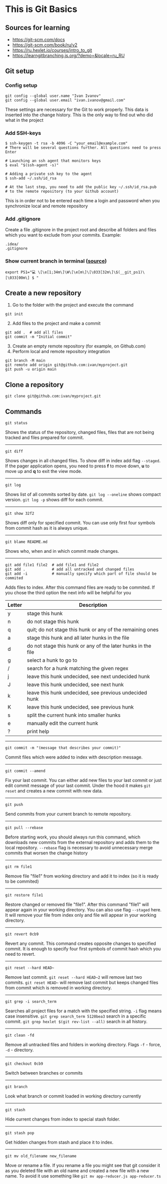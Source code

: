 # This is Git Basics

## Sources for learning
* https://git-scm.com/docs
* https://git-scm.com/book/ru/v2
* https://ru.hexlet.io/courses/intro_to_git
* https://learngitbranching.js.org/?demo=&locale=ru_RU


## Git setup

### Config setup
```
git config --global user.name "Ivan Ivanov"
git config --global user.email "ivan.ivanov@gmail.com"
```
These settings are necessary for the Git to work properly. This data is inserted into the change history. This is the only way to find out who did what in the project


### Add SSH-keys
```
$ ssh-keygen -t rsa -b 4096 -C "your_email@example.com"
# There will be several questions further. All questions need to press Enter

# Launching an ssh agent that monitors keys
$ eval "$(ssh-agent -s)"

# Adding a private ssh key to the agent
$ ssh-add ~/.ssh/id_rsa

# At the last step, you need to add the public key ~/.ssh/id_rsa.pub
# to the remote repository (to your Github account)
```
This is in order not to be entered each time a login and password when you synchronize local and remote repository

### Add .gitignore
Create a file .gitignore in the project root and describe all folders and files which you want to exclude from your commits.
Example:
```
.idea/
.gitignore
```

### Show current branch in terminal ([source](https://ru.hexlet.io/blog/posts/kak-prisoedinitsya-k-rabote-nad-opensorsom-chto-takoe-ps1-i-drugie-voprosy-otvechaet-razrabotchik-heksleta-andrey-moshkov))
```
export PS1="💻 \[\e[1;34m\]\W\[\e[m\]\[\033[32m\]\$(__git_ps1)\[\033[00m\] $ "
```


## Create a new repository

1. Go to the folder with the project and execute the command
```
git init
```
2. Add files to the project and make a commit
```
git add .  # add all files
git commit -m "Initial commit"
```
3. Create an empty remote repository (for example, on Github.com)
4. Perform local and remote repository integration
```
git branch -M main
git remote add origin git@github.com:ivan/myproject.git 
git push -u origin main
```


## Clone a repository

```
git clone git@github.com:ivan/myproject.git
```


## Commands 

```
git status
```
Shows the status of the repository, changed files, files that are not being tracked and files prepared for commit.

---

```
git diff
```
Shows changes in all changed files. To show diff in index add flag `--staged`.
If the pager application opens, you need to press **f** to move down, **u** to move up and **q** to exit the view mode.

---

```
git log
```
Shows list of all commits sorted by date. `git log --oneline` shows compact version. `git log -p` shows diff for each commit.

---

```
git show 32f2
```
Shows diff only for specified commit. You can use only first four symbols from commit hash as it is always unique.

---

```
git blame README.md
```
Shows who, when and in which commit made changes.

---

```
git add file1 file2  # add file1 and file2
git add .            # add all untracked and changed files
git add -i           # manually specify which part of file should be commited
```
Adds files to index. After this command files are ready to be commited.
If you chose the third option the next info will be helpful for you

| Letter | Description |
| ------ | ----------- |
| y | stage this hunk |
| n | do not stage this hunk |
| q | quit; do not stage this hunk or any of the remaining ones |
| a | stage this hunk and all later hunks in the file |
| d | do not stage this hunk or any of the later hunks in the file |
| g | select a hunk to go to |
| / | search for a hunk matching the given regex |
| j | leave this hunk undecided, see next undecided hunk |
| J | leave this hunk undecided, see next hunk |
| k | leave this hunk undecided, see previous undecided hunk |
| K | leave this hunk undecided, see previous hunk |
| s | split the current hunk into smaller hunks |
| e | manually edit the current hunk |
| ? | print help |

---

```
git commit -m "(message that describes your commit)"
```
Commit files which were added to index with description message.

---

```
git commit --amend
```
Fix your last commit. You can either add new files to your last commit or just edit commit message of your last commit. Under the hood it makes `git reset` and creates a new commit with new data.

---

```
git push
```
Send commits from your current branch to remote repository.

---

```
git pull --rebase
```
Before starting work, you should always run this command, which downloads new commits from the external repository and adds them to the local repository.
`--rebase` flag is necessary to avoid unnecessary merge commits that worsen the change history

---

```
git rm file1
```
Remove file "file1" from working directory and add it to index (so it is ready to be commited)

---

```
git restore file1
```
Restore changed or removed file "file1". After this command "file1" will appear again in your working directory. You can also use flag `--staged` here. It will remove your file from index only and file will appear in your working directory. 

---

```
git revert 0cb9
```
Revert any commit. This command creates opposite changes to specified commit. It is enough to specify four first symbols of commit hash which you need to revert.

---

```
git reset --hard HEAD~
```
Remove last commit. `git reset --hard HEAD~2` will remove last two commits. `git reset HEAD~` will remove last commit but keeps changed files from commit which is removed in working directory.

---

```
git grep -i search_term
```
Searches all project files for a match with the specified string. `-i` flag means case insensitive. `git grep search_term 5120bea3` search in a specific commit. `git grep hexlet $(git rev-list --all)` search in all history.

---

```
git clean -fd
```
Remove all untracked files and folders in working directory. Flags `-f` - force, `-d` - directory.

---

```
git checkout 0cb9
```
Switch between branches or commits

---

```
git branch
```
Look what branch or commit loaded in working directory currently

---

```
git stash
```
Hide current changes from index to special stash folder.

---

```
git stash pop
```
Get hidden changes from stash and place it to index.

---

```
git mv old_filename new_filename
```
Move or rename a file. If you rename a file you might see that git consider it as
you deleted file with an old name and created a new file with a new name. To avoid
it use something like `git mv app-reducer.js app-reducer.ts`
